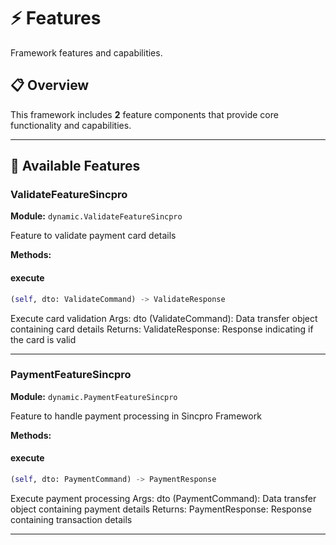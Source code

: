 # ⚡ Features

Framework features and capabilities.

## 📋 Overview

This framework includes **2** feature components that provide
core functionality and capabilities.

---

## 🎯 Available Features

### ValidateFeatureSincpro

**Module:** `dynamic.ValidateFeatureSincpro`

Feature to validate payment card details

**Methods:**

#### execute

```python
(self, dto: ValidateCommand) -> ValidateResponse
```

Execute card validation
Args:
    dto (ValidateCommand): Data transfer object containing card details
Returns:
    ValidateResponse: Response indicating if the card is valid

---

### PaymentFeatureSincpro

**Module:** `dynamic.PaymentFeatureSincpro`

Feature to handle payment processing in Sincpro Framework

**Methods:**

#### execute

```python
(self, dto: PaymentCommand) -> PaymentResponse
```

Execute payment processing
Args:
    dto (PaymentCommand): Data transfer object containing payment details
Returns:
    PaymentResponse: Response containing transaction details

---
